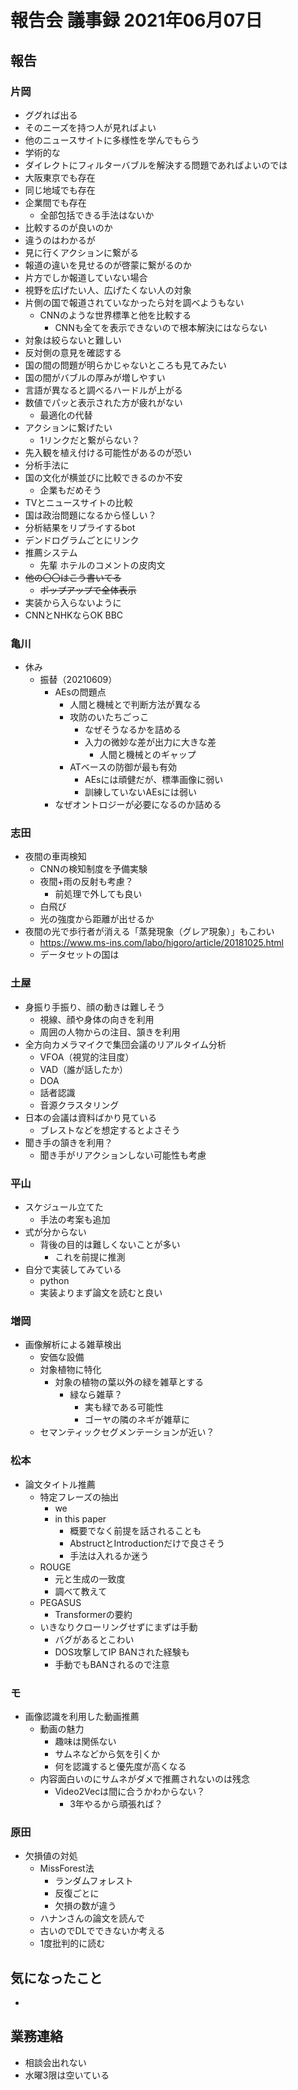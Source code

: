 <!-- tex script for md -->
<script type="text/javascript" async src="https://cdnjs.cloudflare.com/ajax/libs/mathjax/2.7.7/MathJax.js?config=TeX-MML-AM_CHTML">
</script>
<script type="text/x-mathjax-config">
 MathJax.Hub.Config({
 tex2jax: {
 inlineMath: [['$', '$'] ],
 displayMath: [ ['$$','$$'], ["\\[","\\]"] ]
 }
 });
</script>

# 報告会 議事録 2021年06月07日

## 報告

### 片岡
- ググれば出る
- そのニーズを持つ人が見ればよい
- 他のニュースサイトに多様性を学んでもらう
- 学術的な
- ダイレクトにフィルターバブルを解決する問題であればよいのでは
- 大阪東京でも存在
- 同じ地域でも存在
- 企業間でも存在
    - 全部包括できる手法はないか
- 比較するのが良いのか
- 違うのはわかるが
- 見に行くアクションに繋がる
- 報道の違いを見せるのが啓蒙に繋がるのか
- 片方でしか報道していない場合
- 視野を広げたい人、広げたくない人の対象
- 片側の国で報道されていなかったら対を調べようもない
    - CNNのような世界標準と他を比較する
        - CNNも全てを表示できないので根本解決にはならない
- 対象は絞らないと難しい
- 反対側の意見を確認する
- 国の間の問題が明らかじゃないところも見てみたい
- 国の間がバブルの厚みが増しやすい
- 言語が異なると調べるハードルが上がる
- 数値でパッと表示された方が疲れがない
    - 最適化の代替
- アクションに繋げたい
    - 1リンクだと繋がらない？
- 先入観を植え付ける可能性があるのが恐い
- 分析手法に
- 国の文化が横並びに比較できるのか不安
    - 企業もだめそう
- TVとニュースサイトの比較
- 国は政治問題になるから怪しい？
- 分析結果をリプライするbot
- デンドログラムごとにリンク
- 推薦システム
    - 先輩 ホテルのコメントの皮肉文
- ~~他の〇〇はこう書いてる~~
    - ~~ポップアップで全体表示~~
- 実装から入らないように
- CNNとNHKならOK BBC

### 亀川
- 休み
    - 振替（20210609）
        - AEsの問題点
            - 人間と機械とで判断方法が異なる
            - 攻防のいたちごっこ
                - なぜそうなるかを詰める
                - 入力の微妙な差が出力に大きな差
                    - 人間と機械とのギャップ
            - ATベースの防御が最も有効
                - AEsには頑健だが、標準画像に弱い
                - 訓練していないAEsには弱い
        - なぜオントロジーが必要になるのか詰める

### 志田
- 夜間の車両検知
    - CNNの検知制度を予備実験
    - 夜間+雨の反射も考慮？
        - 前処理で外しても良い
    - 白飛び
    - 光の強度から距離が出せるか
- 夜間の光で歩行者が消える「蒸発現象（グレア現象）」もこわい
    - https://www.ms-ins.com/labo/higoro/article/20181025.html
    - データセットの国は

### 土屋
- 身振り手振り、顔の動きは難しそう
    - 視線、顔や身体の向きを利用
    - 周囲の人物からの注目、頷きを利用
- 全方向カメラマイクで集団会議のリアルタイム分析
    - VFOA（視覚的注目度）
    - VAD（誰が話したか）
    - DOA
    - 話者認識
    - 音源クラスタリング
- 日本の会議は資料ばかり見ている
    - ブレストなどを想定するとよさそう
- 聞き手の頷きを利用？
    - 聞き手がリアクションしない可能性も考慮

### 平山
- スケジュール立てた
    - 手法の考案も追加
- 式が分からない
    - 背後の目的は難しくないことが多い
        - これを前提に推測
- 自分で実装してみている
    - python
    - 実装よりまず論文を読むと良い

### 増岡
- 画像解析による雑草検出
    - 安価な設備
    - 対象植物に特化
        - 対象の植物の葉以外の緑を雑草とする
            - 緑なら雑草？
                - 実も緑である可能性
                - ゴーヤの隣のネギが雑草に
    - セマンティックセグメンテーションが近い？

### 松本
- 論文タイトル推薦
    - 特定フレーズの抽出
        - we
        - in this paper
            - 概要でなく前提を話されることも
            - AbstructとIntroductionだけで良さそう
            - 手法は入れるか迷う
    - ROUGE
        - 元と生成の一致度
        - 調べて教えて
    - PEGASUS
        - Transformerの要約
    - いきなりクローリングせずにまずは手動
        - バグがあるとこわい
        - DOS攻撃してIP BANされた経験も
        - 手動でもBANされるので注意

### モ
- 画像認識を利用した動画推薦
    - 動画の魅力
        - 趣味は関係ない
        - サムネなどから気を引くか
        - 何を認識すると優先度が高くなる
    - 内容面白いのにサムネがダメで推薦されないのは残念
        - Video2Vecは間に合うかわからない？
            - 3年やるから頑張れば？

### 原田
- 欠損値の対処
    - MissForest法
        - ランダムフォレスト
        - 反復ごとに
        - 欠損の数が違う
    - ハナンさんの論文を読んで
    - 古いのでDLでできないか考える
    - 1度批判的に読む

## 気になったこと
- 

## 業務連絡
- 相談会出れない
- 水曜3限は空いている

